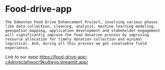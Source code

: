 

# Food-drive-app
    The Edmonton Food Drive Enhancement Project, involving various phases like data collection, cleaning, analysis, machine learning modeling, geospatial mapping, application development and stakeholder engagement will significantly improve the food donation process by improving resource allocation for timely donation collection and minimal logistical. And, during all this process we got invaluable field experience.

Link to our appp https://food-drive-app-c4dmrpclafiwocr9ku8wyg.streamlit.app/
